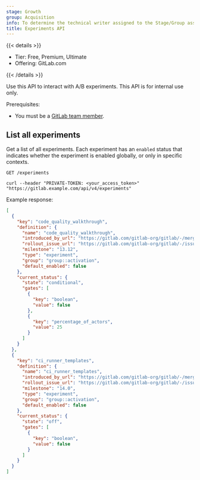 ```yaml
---
stage: Growth
group: Acquisition
info: To determine the technical writer assigned to the Stage/Group associated with this page, see https://handbook.gitlab.com/handbook/product/ux/technical-writing/#assignments
title: Experiments API
---
```


{{< details >}}

- Tier: Free, Premium, Ultimate
- Offering: GitLab.com

{{< /details >}}

Use this API to interact with A/B experiments. This API is for internal use only.

Prerequisites:

- You must be a [GitLab team member](https://gitlab.com/groups/gitlab-com/-/group_members).

## List all experiments

Get a list of all experiments. Each experiment has an `enabled` status that indicates whether the experiment is enabled globally, or only in specific contexts.

```plaintext
GET /experiments
```

```shell
curl --header "PRIVATE-TOKEN: <your_access_token>" "https://gitlab.example.com/api/v4/experiments"
```

Example response:

```json
[
  {
    "key": "code_quality_walkthrough",
    "definition": {
      "name": "code_quality_walkthrough",
      "introduced_by_url": "https://gitlab.com/gitlab-org/gitlab/-/merge_requests/58900",
      "rollout_issue_url": "https://gitlab.com/gitlab-org/gitlab/-/issues/327229",
      "milestone": "13.12",
      "type": "experiment",
      "group": "group::activation",
      "default_enabled": false
    },
    "current_status": {
      "state": "conditional",
      "gates": [
        {
          "key": "boolean",
          "value": false
        },
        {
          "key": "percentage_of_actors",
          "value": 25
        }
      ]
    }
  },
  {
    "key": "ci_runner_templates",
    "definition": {
      "name": "ci_runner_templates",
      "introduced_by_url": "https://gitlab.com/gitlab-org/gitlab/-/merge_requests/58357",
      "rollout_issue_url": "https://gitlab.com/gitlab-org/gitlab/-/issues/326725",
      "milestone": "14.0",
      "type": "experiment",
      "group": "group::activation",
      "default_enabled": false
    },
    "current_status": {
      "state": "off",
      "gates": [
        {
          "key": "boolean",
          "value": false
        }
      ]
    }
  }
]
```

